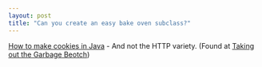 ```yaml
---
layout: post
title: "Can you create an easy bake oven subclass?"
---
```




<a href="http://www.jibble.org/cookies.php">How to make cookies in Java</a> - And not the HTTP variety. (Found at <a href="http://radio.weblogs.com/0115150/2002/11/24.html">Taking out the Garbage Beotch</a>)


